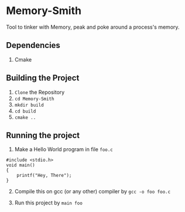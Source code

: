 # Memory-Smith
Tool to tinker with Memory, peak and poke around a process's memory.

## Dependencies
1. Cmake

## Building the Project
1. `Clone` the Repository
2. `cd Memory-Smith`
3. `mkdir build`
4. `cd build`
5. `cmake ..`

## Running the project
1. Make a Hello World program in file `foo.c`
```
#include <stdio.h>
void main()
{
    printf("Hey, There");
}
```
2. Compile this on gcc (or any other) compiler by `gcc -o foo foo.c`

3. Run this project by `main foo`
